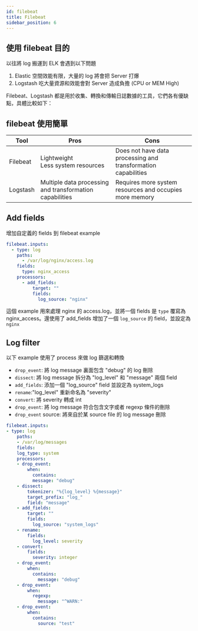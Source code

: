 ```yaml
---
id: filebeat
title: Filebeat
sidebar_position: 6
---
```


## 使用 filebeat 目的

以往將 log 搬運到 ELK 會遇到以下問題

1. Elastic 空間效能有限，大量的 log 將會把 Server 打爆
1. Logstash 吃大量資源和效能會對 Server 造成負擔 (CPU or MEM High)

Filebeat、Logstash 都是用於收集、轉換和傳輸日誌數據的工具，它們各有優缺點，具體比較如下：

## filebeat 使用簡單

| Tool     | Pros                                                     | Cons                                                          |
| -------- | -------------------------------------------------------- | ------------------------------------------------------------- |
| Filebeat | Lightweight<br/>Less system resources                    | Does not have data processing and transformation capabilities |
| Logstash | Multiple data processing and transformation capabilities | Requires more system resources and occupies more memory       |

## Add fields

增加自定義的 fields 到 filebeat example

```yaml
filebeat.inputs:
  - type: log
    paths:
      - /var/log/nginx/access.log
    fields:
      type: nginx_access
    processors:
      - add_fields:
          target: ""
          fields:
            log_source: "nginx"
```

這個 example 用來處理 nginx 的 access.log，並將一個 fields 是 `type` 覆寫為 nginx_access。還使用了 add_fields 增加了一個 `log_source` 的 field，並設定為 `nginx`

## Log filter

以下 example 使用了 process 來做 log 篩選和轉換

- `drop_event`: 將 log message 裏面包含 "debug" 的 log 刪除
- `dissect`: 將 log message 拆分為 "log_level" 和 "message" 兩個 field
- `add_fields`: 添加一個 "log_source" field 並設定為 system_logs
- `rename`:"log_level" 重新命名為 "severity"
- `convert`: 將 severity 轉成 int
- `drop_event`: 將 log message 符合包含文字或者 regexp 條件的刪除
- `drop_event` source: 將來自於某 source file 的 log message 刪除

```yaml
filebeat.inputs:
- type: log
    paths:
    - /var/log/messages
    fields:
    log_type: system
    processors:
    - drop_event:
        when:
          contains:
          message: "debug"
    - dissect:
        tokenizer: "%{log_level} %{message}"
        target_prefix: "log_"
        field: "message"
    - add_fields:
        target: ""
        fields:
          log_source: "system_logs"
    - rename:
        fields:
          log_level: severity
    - convert:
        fields:
          severity: integer
    - drop_event:
        when:
          contains:
            message: "debug"
    - drop_event:
        when:
          regexp:
            message: "^WARN:"
    - drop_event:
        when:
          contains:
            source: "test"
```
